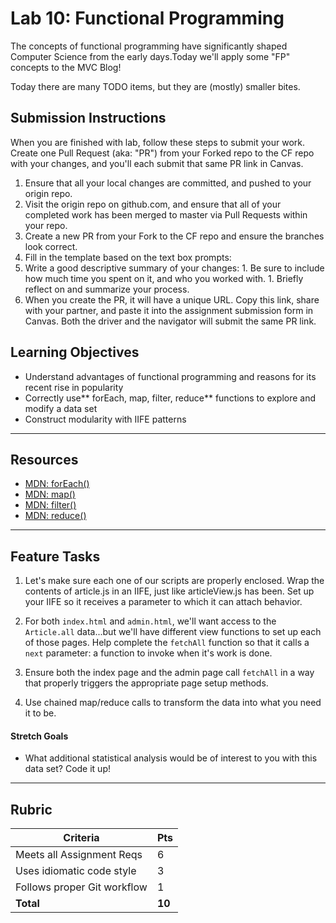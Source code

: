 Lab 10: Functional Programming
=======

The concepts of functional programming have significantly shaped Computer Science from the early days.Today we'll apply some "FP" concepts to the MVC Blog!

Today there are many TODO items, but they are (mostly) smaller bites.

## Submission Instructions

When you are finished with lab, follow these steps to submit your work. Create one Pull Request (aka: "PR") from your Forked repo to the CF repo with your changes, and you'll each submit that same PR link in Canvas.

1. Ensure that all your local changes are committed, and pushed to your origin repo.
1. Visit the origin repo on github.com, and ensure that all of your completed work has been merged to master via Pull Requests within your repo.
1. Create a new PR from your Fork to the CF repo and ensure the branches look correct.
1. Fill in the template based on the text box prompts:
  1. Write a good descriptive summary of your changes:
    1. Be sure to include how much time you spent on it, and who you worked with.
    1. Briefly reflect on and summarize your process.
1. When you create the PR, it will have a unique URL. Copy this link, share with your partner, and paste it into the assignment submission form in Canvas. Both the driver and the navigator will submit the same PR link.


## Learning Objectives

* Understand advantages of functional programming and reasons for its recent rise in popularity
* Correctly use** forEach, map, filter, reduce** functions to explore and modify a data set
* Construct modularity with IIFE patterns

---

## Resources  

- [MDN: forEach()](https://developer.mozilla.org/en-US/docs/Web/JavaScript/Reference/Global_Objects/Array/forEach)
- [MDN: map()](https://developer.mozilla.org/en-US/docs/Web/JavaScript/Reference/Global_Objects/Array/map)
- [MDN: filter()](https://developer.mozilla.org/en-US/docs/Web/JavaScript/Reference/Global_Objects/Array/filter)
- [MDN: reduce()](https://developer.mozilla.org/en-US/docs/Web/JavaScript/Reference/Global_Objects/Array/Reduce)

---

## Feature Tasks  

1. Let's make sure each one of our scripts are properly enclosed. Wrap the contents of article.js in an IIFE, just like articleView.js has been. Set up your IIFE so it receives a parameter to which it can attach behavior.  

1. For both `index.html` and `admin.html`, we'll want access to the `Article.all` data...but we'll have different view functions to set up each of those pages. Help complete the `fetchAll` function so that it calls a `next` parameter: a function to invoke when it's work is done.  

1. Ensure both the index page and the admin page call `fetchAll` in a way that properly triggers the appropriate page setup methods.

1. Use chained map/reduce calls to transform the data into what you need it to be.

#### Stretch Goals  

- What additional statistical analysis would be of interest to you with this data set? Code it up!

---

## Rubric  

Criteria | Pts
---|---
Meets all Assignment Reqs | 6
Uses idiomatic code style | 3
Follows proper Git workflow | 1
**Total** | **10**
